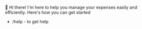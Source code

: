 👋 Hi there!
I'm here to help you manage your expenses easily and efficiently. Here's how you can get started

- /help - to get help
